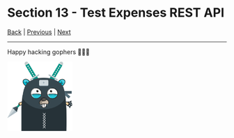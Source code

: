 # Section 13 - Test Expenses REST API

[Back](https://github.com/steevehook/udemy-go101) |
[Previous](https://github.com/steevehook/udemy-go101/blob/master/section_12-expenses-rest-api) |
[Next](https://github.com/steevehook/udemy-go101/blob/master/section_14-expenses-rest-api-auth)

---

Happy hacking gophers 🚀🚀🚀

<img src="https://github.com/steevehook/udemy-go101/raw/master/udemy-go101.svg?sanitize=true" width="150px"/>
